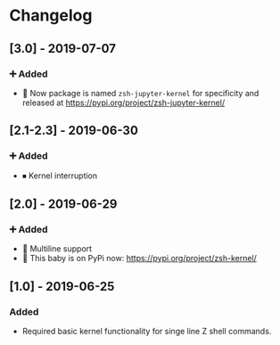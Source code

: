 # Changelog

## [3.0] - 2019-07-07
### ➕ Added 
- 🔁 Now package is named `zsh-jupyter-kernel` for specificity 
  and released at https://pypi.org/project/zsh-jupyter-kernel/

## [2.1-2.3] - 2019-06-30

### ➕ Added
- ⏹ Kernel interruption

## [2.0] - 2019-06-29

### ➕ Added
- 📝 Multiline support
- 🚀 This baby is on PyPi now: https://pypi.org/project/zsh-kernel/

## [1.0] - 2019-06-25

### Added
- Required basic kernel functionality for singe line Z shell commands.

